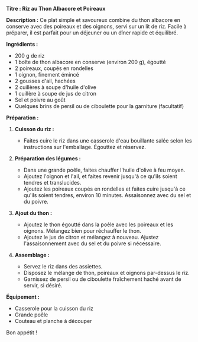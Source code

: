 **Titre : Riz au Thon Albacore et Poireaux**

**Description :**
Ce plat simple et savoureux combine du thon albacore en conserve avec des poireaux et des oignons, servi sur un lit de riz. Facile à préparer, il est parfait pour un déjeuner ou un dîner rapide et équilibré.

**Ingrédients :**
- 200 g de riz
- 1 boîte de thon albacore en conserve (environ 200 g), égoutté
- 2 poireaux, coupés en rondelles
- 1 oignon, finement émincé
- 2 gousses d'ail, hachées
- 2 cuillères à soupe d'huile d'olive
- 1 cuillère à soupe de jus de citron
- Sel et poivre au goût
- Quelques brins de persil ou de ciboulette pour la garniture (facultatif)

**Préparation :**
1. **Cuisson du riz :**
   - Faites cuire le riz dans une casserole d'eau bouillante salée selon les instructions sur l'emballage. Égouttez et réservez.

2. **Préparation des légumes :**
   - Dans une grande poêle, faites chauffer l'huile d'olive à feu moyen.
   - Ajoutez l'oignon et l'ail, et faites revenir jusqu'à ce qu'ils soient tendres et translucides.
   - Ajoutez les poireaux coupés en rondelles et faites cuire jusqu'à ce qu'ils soient tendres, environ 10 minutes. Assaisonnez avec du sel et du poivre.

3. **Ajout du thon :**
   - Ajoutez le thon égoutté dans la poêle avec les poireaux et les oignons. Mélangez bien pour réchauffer le thon.
   - Ajoutez le jus de citron et mélangez à nouveau. Ajustez l'assaisonnement avec du sel et du poivre si nécessaire.

4. **Assemblage :**
   - Servez le riz dans des assiettes.
   - Disposez le mélange de thon, poireaux et oignons par-dessus le riz.
   - Garnissez de persil ou de ciboulette fraîchement haché avant de servir, si désiré.

**Équipement :**
- Casserole pour la cuisson du riz
- Grande poêle
- Couteau et planche à découper

Bon appétit !